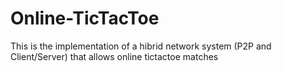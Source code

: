 # Online-TicTacToe
This is the implementation of a hibrid network system (P2P and Client/Server) that allows online tictactoe matches
